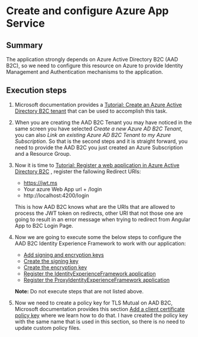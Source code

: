 # Create and configure Azure App Service

## Summary
The application strongly depends on Azure Active Directory B2C (AAD B2C), so we need to configure this resource on Azure to provide Identity Management and Authentication mechanisms to the application.
 
## Execution steps
 
 1. Microsoft documentation provides a [Tutorial: Create an Azure Active Directory B2C tenant](https://docs.microsoft.com/en-us/azure/active-directory-b2c/tutorial-create-tenant) that can be used to accomplish this task.

2. When you are creating the AAD B2C Tenant you may have noticed in the same screen you have selected *Create a new Azure AD B2C Tenant*, you can also *Link an existing Azure AD B2C Tenant to my Azure Subscription*. So that is the second steps and it is straight forward, you need to provide the AAD B2C you just created an Azure Subscription and a Resource Group.

3. Now it is time to [Tutorial: Register a web application in Azure Active Directory B2C](https://docs.microsoft.com/en-us/azure/active-directory-b2c/tutorial-register-applications?tabs=app-reg-ga) , register the fallowing Redirect URIs:

    - https://jwt.ms
    - Your azure Web App url + /login
    - http://localhost:4200/login

    This is how AAD B2C knows what are the URIs that are allowed to process the JWT token on redirects, other URI that not those one are going to result in an error message when trying to redirect from Angular App to B2C Login Page.

4. Now we are going to execute some the below steps to configure the AAD B2C Identity Experience Framework to work with our application:

    - [Add signing and encryption keys](https://docs.microsoft.com/en-us/azure/active-directory-b2c/custom-policy-get-started?tabs=applications#add-signing-and-encryption-keys)
    - [Create the signing key](https://docs.microsoft.com/en-us/azure/active-directory-b2c/custom-policy-get-started?tabs=applications#create-the-signing-key)
    - [Create the encryption key](https://docs.microsoft.com/en-us/azure/active-directory-b2c/custom-policy-get-started?tabs=applications#create-the-encryption-key)	
    - [Register the IdentityExperienceFramework application](https://docs.microsoft.com/en-us/azure/active-directory-b2c/custom-policy-get-started?tabs=applications#register-the-identityexperienceframework-application)
    - [Register the ProxyIdentityExperienceFramework application](https://docs.microsoft.com/en-us/azure/active-directory-b2c/custom-policy-get-started?tabs=applications#register-the-proxyidentityexperienceframework-application)

    **Note:** Do not execute steps that are not listed above.

5. Now we need to create a policy key for TLS Mutual on AAD B2C, Microsoft documentation provides this section [Add a client certificate policy key](https://docs.microsoft.com/en-us/azure/active-directory-b2c/secure-rest-api#add-a-client-certificate-policy-key) where we learn how to do that. I have created the policy key with the same name that is used in this section, so there is no need to update custom policy files.